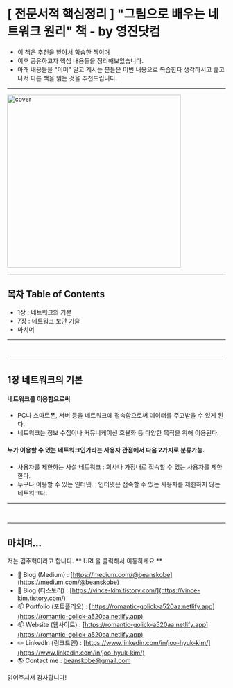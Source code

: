 # [ 전문서적 핵심정리 ] "그림으로 배우는 네트워크 원리" 책 - by 영진닷컴

- 이 책은 추천을 받아서 학습한 책이며
- 이후 공유하고자 핵심 내용들을 정리해보았습니다.
- 아래 내용들을 "이미" 알고 계시는 분들은 이번 내용으로 복습한다 생각하시고 훑고나서 다른 책을 읽는 것을 추천드립니다.

-------------

<img src="./cover.jpeg" alt="cover" title="cover" width="400" align="center" />


-------------

## 목차 Table of Contents 

- 1장 : 네트워크의 기본
- 7장 : 네트워크 보안 기술
- 마치며

-------------

<br />

-------------

## 1장 네트워크의 기본

#### 네트워크를 이용함으로써

- PC나 스마트폰, 서버 등을 네트워크에 접속함으로써 데이터를 주고받을 수 있게 된다.
- 네트워크는 정보 수집이나 커뮤니케이션 효율화 등 다양한 목적을 위해 이용된다.

#### 누가 이용할 수 있는 네트워크인가라는 사용자 관점에서 다음 2가지로 분류가능.

- 사용자를 제한하는 사설 네트워크 : 회사나 가정내로 접속할 수 있는 사용자를 제한한다.
- 누구나 이용할 수 있는 인터넷. : 인터넷은 접속할 수 있는 사용자를 제한하지 않는 네트워크다.


-------------

<br />

-------------

## 마치며...

저는 김주혁이라고 합니다.
** URL을 클릭해서 이동하세요 **

- 🌱 Blog (Medium) : [https://medium.com/@beanskobe](https://medium.com/@beanskobe)
- 🌱 Blog (티스토리) : [https://vince-kim.tistory.com/](https://vince-kim.tistory.com/)
- 📫 Portfolio (포트폴리오) : [https://romantic-golick-a520aa.netlify.app](https://romantic-golick-a520aa.netlify.app)
- 📫 Website (웹사이트) : [https://romantic-golick-a520aa.netlify.app](https://romantic-golick-a520aa.netlify.app)
- ✏️ LinkedIn (링크드인) : [https://www.linkedin.com/in/joo-hyuk-kim/](https://www.linkedin.com/in/joo-hyuk-kim/)
- 🌎 Contact me : [beanskobe@gmail.com](mailto:beanskobe@gmail.com)

읽어주셔서 감사합니다!
